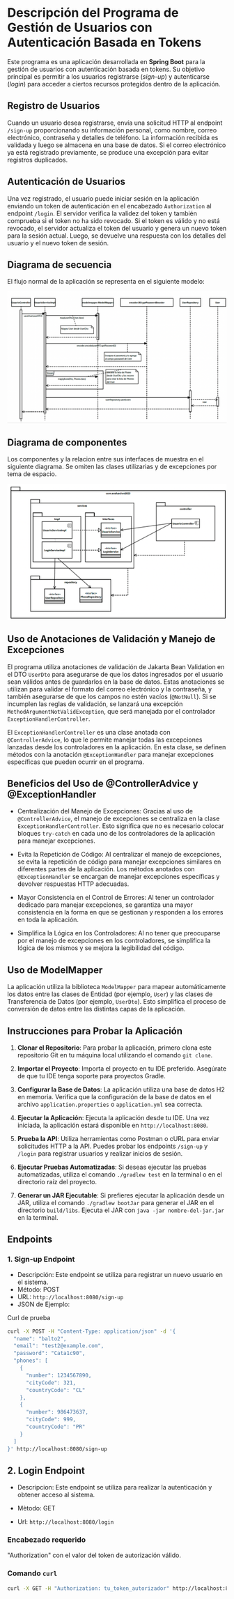 # Descripción del Programa de Gestión de Usuarios con Autenticación Basada en Tokens

Este programa es una aplicación desarrollada en **Spring Boot** para la gestión de usuarios con autenticación basada en tokens. Su objetivo principal es permitir a los usuarios registrarse (*sign-up*) y autenticarse (*login*) para acceder a ciertos recursos protegidos dentro de la aplicación.

## Registro de Usuarios

Cuando un usuario desea registrarse, envía una solicitud HTTP al endpoint `/sign-up` proporcionando su información personal, como nombre, correo electrónico, contraseña y detalles de teléfono. La información recibida es validada y luego se almacena en una base de datos. Si el correo electrónico ya está registrado previamente, se produce una excepción para evitar registros duplicados.

## Autenticación de Usuarios

Una vez registrado, el usuario puede iniciar sesión en la aplicación enviando un token de autenticación en el encabezado `Authorization` al endpoint `/login`. El servidor verifica la validez del token y también comprueba si el token no ha sido revocado. Si el token es válido y no está revocado, el servidor actualiza el token del usuario y genera un nuevo token para la sesión actual. Luego, se devuelve una respuesta con los detalles del usuario y el nuevo token de sesión.

## Diagrama de secuencia

El flujo normal de la aplicación se representa en el siguiente modelo:

![Diagrama_secuencia](img/diagrama_secuencia.png)

## Diagrama de componentes

Los componentes y la relacion entre sus interfaces de muestra en el siguiente diagrama. Se omiten las clases utilizarias y de excepciones por tema de espacio.

![Diagrama_componentes](img/diagrama_componentes.png)

## Uso de Anotaciones de Validación y Manejo de Excepciones

El programa utiliza anotaciones de validación de Jakarta Bean Validation en el DTO `UserDto` para asegurarse de que los datos ingresados por el usuario sean válidos antes de guardarlos en la base de datos. Estas anotaciones se utilizan para validar el formato del correo electrónico y la contraseña, y también asegurarse de que los campos no estén vacíos (`@NotNull`). Si se incumplen las reglas de validación, se lanzará una excepción `MethodArgumentNotValidException`, que será manejada por el controlador `ExceptionHandlerController`.

El `ExceptionHandlerController` es una clase anotada con `@ControllerAdvice`, lo que le permite manejar todas las excepciones lanzadas desde los controladores en la aplicación. En esta clase, se definen métodos con la anotación `@ExceptionHandler` para manejar excepciones específicas que pueden ocurrir en el programa.

## Beneficios del Uso de @ControllerAdvice y @ExceptionHandler

- Centralización del Manejo de Excepciones: Gracias al uso de `@ControllerAdvice`, el manejo de excepciones se centraliza en la clase `ExceptionHandlerController`. Esto significa que no es necesario colocar bloques `try-catch` en cada uno de los controladores de la aplicación para manejar excepciones.

- Evita la Repetición de Código: Al centralizar el manejo de excepciones, se evita la repetición de código para manejar excepciones similares en diferentes partes de la aplicación. Los métodos anotados con `@ExceptionHandler` se encargan de manejar excepciones específicas y devolver respuestas HTTP adecuadas.

- Mayor Consistencia en el Control de Errores: Al tener un controlador dedicado para manejar excepciones, se garantiza una mayor consistencia en la forma en que se gestionan y responden a los errores en toda la aplicación.

- Simplifica la Lógica en los Controladores: Al no tener que preocuparse por el manejo de excepciones en los controladores, se simplifica la lógica de los mismos y se mejora la legibilidad del código.

## Uso de ModelMapper

La aplicación utiliza la biblioteca `ModelMapper` para mapear automáticamente los datos entre las clases de Entidad (por ejemplo, `User`) y las clases de Transferencia de Datos (por ejemplo, `UserDto`). Esto simplifica el proceso de conversión de datos entre las distintas capas de la aplicación.

## Instrucciones para Probar la Aplicación

1. **Clonar el Repositorio**: Para probar la aplicación, primero clona este repositorio Git en tu máquina local utilizando el comando `git clone`.

2. **Importar el Proyecto**: Importa el proyecto en tu IDE preferido. Asegúrate de que tu IDE tenga soporte para proyectos Gradle.

3. **Configurar la Base de Datos**: La aplicación utiliza una base de datos H2 en memoria. Verifica que la configuración de la base de datos en el archivo `application.properties` o `application.yml` sea correcta.

4. **Ejecutar la Aplicación**: Ejecuta la aplicación desde tu IDE. Una vez iniciada, la aplicación estará disponible en `http://localhost:8080`.

5. **Prueba la API**: Utiliza herramientas como Postman o cURL para enviar solicitudes HTTP a la API. Puedes probar los endpoints `/sign-up` y `/login` para registrar usuarios y realizar inicios de sesión.

6. **Ejecutar Pruebas Automatizadas**: Si deseas ejecutar las pruebas automatizadas, utiliza el comando `./gradlew test` en la terminal o en el directorio raíz del proyecto.

7. **Generar un JAR Ejecutable**: Si prefieres ejecutar la aplicación desde un JAR, utiliza el comando `./gradlew bootJar` para generar el JAR en el directorio `build/libs`. Ejecuta el JAR con `java -jar nombre-del-jar.jar` en la terminal.

## Endpoints

### 1. Sign-up Endpoint
- Descripción: Este endpoint se utiliza para registrar un nuevo usuario en el sistema.
- Método: POST
- URL: `http://localhost:8080/sign-up`
- JSON de Ejemplo:

Curl de prueba

```bash
curl -X POST -H "Content-Type: application/json" -d '{
  "name": "balto2",
  "email": "test2@example.com",
  "password": "Cata1c90",
  "phones": [
    {
      "number": 1234567890,
      "cityCode": 321,
      "countryCode": "CL"
    },
    {
      "number": 986473637,
      "cityCode": 999,
      "countryCode": "PR"
    }
  ]
}' http://localhost:8080/sign-up
```

## 2. Login Endpoint

-   Descripcion: Este endpoint se utiliza para realizar la autenticación y obtener acceso al sistema.

- Mètodo: GET

- Url: `http://localhost:8080/login`

### Encabezado requerido
"Authorization" con el valor del token de autorización válido.

### Comando `curl`
```bash
curl -X GET -H "Authorization: tu_token_autorizador" http://localhost:8080/login

